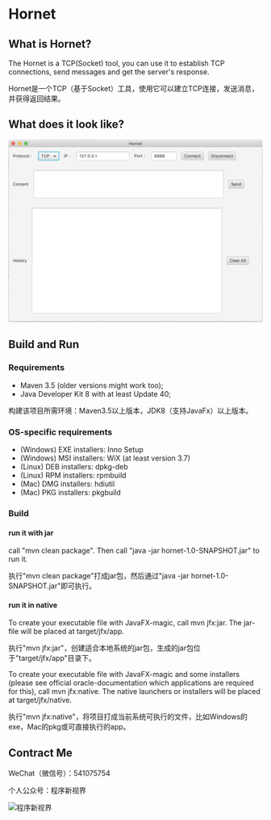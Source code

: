 # Hornet

## What is Hornet?
The Hornet is a TCP(Socket) tool, you can use it to establish TCP connections, send messages and get the server's response.

Hornet是一个TCP（基于Socket）工具，使用它可以建立TCP连接，发送消息，并获得返回结果。

## What does it look like?

![Hornet](./doc/image1.jpg)

## Build and Run

### Requirements

- Maven 3.5 (older versions might work too);
- Java Developer Kit 8 with at least Update 40;

构建该项目所需环境：Maven3.5以上版本，JDK8（支持JavaFx）以上版本。

### OS-specific requirements

- (Windows) EXE installers: Inno Setup
- (Windows) MSI installers: WiX (at least version 3.7)
- (Linux) DEB installers: dpkg-deb
- (Linux) RPM installers: rpmbuild
- (Mac) DMG installers: hdiutil
- (Mac) PKG installers: pkgbuild

### Build

#### run it with jar

call "mvn clean package". Then call "java -jar hornet-1.0-SNAPSHOT.jar" to run it.

执行"mvn clean package"打成jar包，然后通过"java -jar hornet-1.0-SNAPSHOT.jar"即可执行。

#### run it in native

To create your executable file with JavaFX-magic, call mvn jfx:jar. The jar-file will be placed at target/jfx/app.

执行"mvn jfx:jar"，创建适合本地系统的jar包，生成的jar包位于"target/jfx/app"目录下。

To create your executable file with JavaFX-magic and some installers (please see official oracle-documentation which applications are required for this),
 call mvn jfx:native. The native launchers or installers will be placed at target/jfx/native.

执行"mvn jfx:native"，将项目打成当前系统可执行的文件，比如Windows的exe，Mac的pkg或可直接执行的app。

## Contract Me

WeChat（微信号）：541075754

个人公众号：程序新视界

![程序新视界](https://www.choupangxia.com/wp-content/uploads/2019/07/weixin.jpg)


